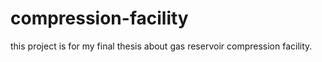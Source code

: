 # compression-facility
this project is for my final thesis about gas reservoir compression facility.
